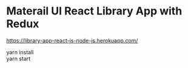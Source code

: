 # Materail UI React Library App with Redux

https://library-app-react-js-node-js.herokuapp.com/

yarn install\
yarn start
